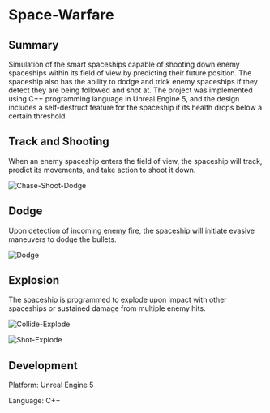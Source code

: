 # Space-Warfare

## Summary
Simulation of the smart spaceships capable of shooting down enemy spaceships within its field of view by predicting their future position. The spaceship also has the ability to dodge and trick enemy spaceships if they detect they are being followed and shot at. The project was implemented using C++ programming language in Unreal Engine 5, and the design includes a self-destruct feature for the spaceship if its health drops below a certain threshold.

## Track and Shooting
When an enemy spaceship enters the field of view, the spaceship will track, predict its movements, and take action to shoot it down.

![Chase-Shoot-Dodge](https://user-images.githubusercontent.com/76828992/217697955-d10f8d49-092c-4dd7-b6a4-6a6c5b36545b.gif)

## Dodge

Upon detection of incoming enemy fire, the spaceship will initiate evasive maneuvers to dodge the bullets.

![Dodge](https://user-images.githubusercontent.com/76828992/217697990-491dd3be-1b1b-4ec0-ad27-9b60baa945f5.gif)

## Explosion

The spaceship is programmed to explode upon impact with other spaceships or sustained damage from multiple enemy hits.

![Collide-Explode](https://user-images.githubusercontent.com/76828992/217698035-3dc622f1-f547-4bb8-9e2f-91724f34fcde.gif)

![Shot-Explode](https://user-images.githubusercontent.com/76828992/217698038-591787ed-e7f4-40f1-84b8-76104a707473.gif)

## Development
Platform: Unreal Engine 5

Language: C++
